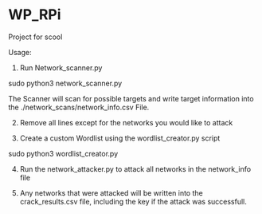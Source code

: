 # WP_RPi
 Project for scool

Usage:


1. Run Network_scanner.py

sudo python3 network_scanner.py

The Scanner will scan for possible targets and write target information into the ./network_scans/network_info.csv File.

2. Remove all lines except for the networks you would like to attack

3. Create a custom Wordlist using the wordlist_creator.py script

sudo python3 wordlist_creator.py

4. Run the network_attacker.py to attack all networks in the network_info file

5. Any networks that were attacked will be written into the crack_results.csv file, including the key if the attack was successfull.
